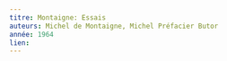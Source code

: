 ```yaml
---
titre: Montaigne: Essais
auteurs: Michel de Montaigne, Michel Préfacier Butor
année: 1964
lien: 
---
```


